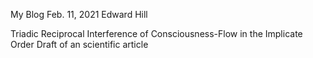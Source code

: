
My Blog
Feb. 11, 2021
Edward Hill

Triadic Reciprocal Interference of Consciousness-Flow in the Implicate Order
Draft of an scientific article
